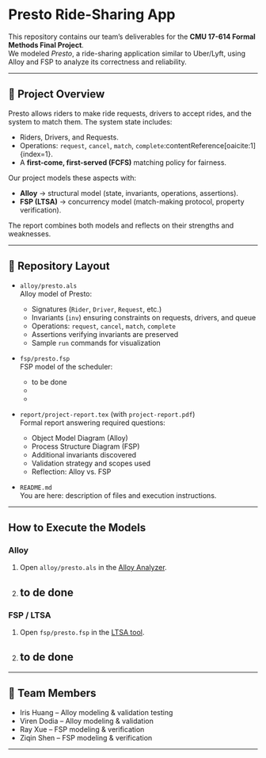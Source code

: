 # Presto Ride-Sharing App

This repository contains our team’s deliverables for the **CMU 17-614 Formal Methods Final Project**.  
We modeled *Presto*, a ride-sharing application similar to Uber/Lyft, using Alloy and FSP to analyze its correctness and reliability.

---

## 📌 Project Overview
Presto allows riders to make ride requests, drivers to accept rides, and the system to match them. The system state includes:
- Riders, Drivers, and Requests.
- Operations: `request`, `cancel`, `match`, `complete`:contentReference[oaicite:1]{index=1}.
- A **first-come, first-served (FCFS)** matching policy for fairness.

Our project models these aspects with:
- **Alloy** → structural model (state, invariants, operations, assertions).
- **FSP (LTSA)** → concurrency model (match-making protocol, property verification).

The report combines both models and reflects on their strengths and weaknesses.

---

## 📂 Repository Layout
- `alloy/presto.als`  
  Alloy model of Presto:  
  - Signatures (`Rider`, `Driver`, `Request`, etc.)  
  - Invariants (`inv`) ensuring constraints on requests, drivers, and queue  
  - Operations: `request`, `cancel`, `match`, `complete`  
  - Assertions verifying invariants are preserved  
  - Sample `run` commands for visualization


- `fsp/presto.fsp`  
  FSP model of the scheduler:  
  - to be done
  - 
  - 


- `report/project-report.tex` (with `project-report.pdf`)  
  Formal report answering required questions:  
  - Object Model Diagram (Alloy)  
  - Process Structure Diagram (FSP)  
  - Additional invariants discovered  
  - Validation strategy and scopes used  
  - Reflection: Alloy vs. FSP

- `README.md`  
  You are here: description of files and execution instructions.

---

## How to Execute the Models

### Alloy
1. Open `alloy/presto.als` in the [Alloy Analyzer](http://alloytools.org/).
2. ## to de done ##

### FSP / LTSA
1. Open `fsp/presto.fsp` in the [LTSA tool](http://www.doc.ic.ac.uk/ltsa/).
2. ## to de done ##

---

## 👥 Team Members
- Iris Huang – Alloy modeling & validation testing 
- Viren Dodia – Alloy modeling & validation   
- Ray Xue – FSP modeling & verification  
- Ziqin Shen – FSP modeling & verification   

---


